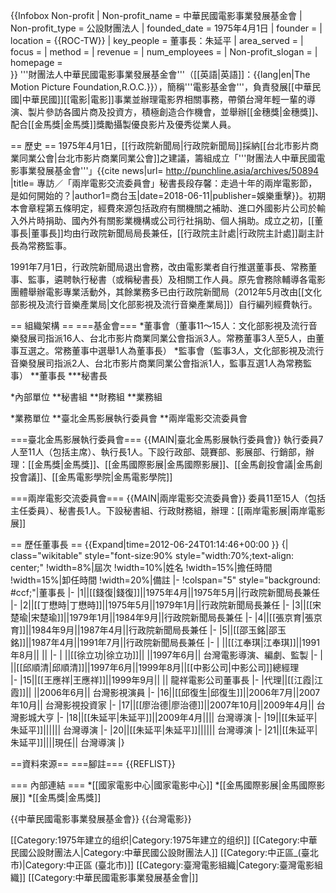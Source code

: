{{Infobox Non-profit
| Non-profit_name = 中華民國電影事業發展基金會
| Non-profit_type = 公設財團法人
| founded_date = 1975年4月1日
| founder = 
| location = {{ROC-TW}}
| key_people = 董事長：朱延平
| area_served = 
| focus = 
| method = 
| revenue = 
| num_employees = 
| Non-profit_slogan = 
| homepage =  
}}
'''財團法人中華民國電影事業發展基金會'''（[[英語|英語]]：{{lang|en|The Motion Picture Foundation,R.O.C.}}），簡稱'''電影基金會'''，負責發展[[中華民國|中華民國]][[電影|電影]]事業並辦理電影界相關事務，帶領台灣年輕一輩的導演、製片參訪各國片商及投資方，積極創造合作機會，並舉辦[[金穗獎|金穗獎]]、配合[[金馬獎|金馬獎]]獎勵攝製優良影片及優秀從業人員。

== 歷史 ==
1975年4月1日，[[行政院新聞局|行政院新聞局]]採納[[台北市影片商業同業公會|台北市影片商業同業公會]]之建議，籌組成立「'''財團法人中華民國電影事業發展基金會'''」<ref>{{cite news|url= http://punchline.asia/archives/50894 |title= 專訪／「兩岸電影交流委員會」秘書長段存馨：走過十年的兩岸電影節，是如何開始的？|author1=商台玉|date=2018-06-11|publisher=娛樂重擊}}</ref>。初期本會章程第五條明定，經費來源包括政府有關機關之補助、進口外國影片公司於輸入外片時捐助、國內外有關影業機構或公司行社捐助、個人捐助。成立之初，[[董事長|董事長]]均由行政院新聞局局長兼任，[[行政院主計處|行政院主計處]]副主計長為常務監事。

1991年7月1日，行政院新聞局退出會務，改由電影業者自行推選董事長、常務董事、監事，遴聘執行秘書（或稱秘書長）及相關工作人員。原先會務除輔導各電影團體舉辦電影專業活動外，其餘業務多已由行政院新聞局（2012年5月改由[[文化部影視及流行音樂產業局|文化部影視及流行音樂產業局]]）自行編列經費執行。

== 組織架構 ==
===基金會===
*董事會（董事11～15人：文化部影視及流行音樂發展司指派16人、台北市影片商業同業公會指派3人。常務董事3人至5人，由董事互選之。常務董事中選舉1人為董事長）
*監事會（監事3人，文化部影視及流行音樂發展司指派2人、台北市影片商業同業公會指派1人，監事互選1人為常務監事）
**董事長
***秘書長

*內部單位
**秘書組
**財務組
**業務組

*業務單位
**臺北金馬影展執行委員會
**兩岸電影交流委員會

===臺北金馬影展執行委員會===
{{MAIN|臺北金馬影展執行委員會}}
執行委員7人至11人（包括主席）、執行長1人。下設行政部、競賽部、影展部、行銷部，辦理：[[金馬獎|金馬獎]]、[[金馬國際影展|金馬國際影展]]、[[金馬創投會議|金馬創投會議]]、[[金馬電影學院|金馬電影學院]]

===兩岸電影交流委員會===
{{MAIN|兩岸電影交流委員會}}
委員11至15人（包括主任委員）、秘書長1人。下設秘書組、行政財務組，辦理：[[兩岸電影展|兩岸電影展]]

== 歷任董事長 ==
{{Expand|time=2012-06-24T01:14:46+00:00 }}
{| class="wikitable" style="font-size:90%  style="width:70%;text-align: center;"
!width=8%|屆次
!width=10%|姓名
!width=15%|擔任時間
!width=15%|卸任時間
!width=20%|備註
|-
!colspan="5" style="background: #ccf;"|董事長
|-
|1||[[錢復|錢復]]||1975年4月||1975年5月||行政院新聞局長兼任
|-
|2||[[丁懋時|丁懋時]]||1975年5月||1979年1月||行政院新聞局長兼任
|-
|3||[[宋楚瑜|宋楚瑜]]||1979年1月||1984年9月||行政院新聞局長兼任
|-
|4||[[張京育|張京育]]||1984年9月||1987年4月||行政院新聞局長兼任
|-
|5||[[邵玉銘|邵玉銘]]||1987年4月||1991年7月||行政院新聞局長兼任
|-
| ||[[江奉琪|江奉琪]]||1991年8月|| || 
|-
| ||[[徐立功|徐立功]]|| ||1997年6月|| 台灣電影導演、編劇、監製
|-
| ||[[邱順清|邱順清]]||1997年6月||1999年8月||[[中影公司|中影公司]]總經理  
|-
|15||[[王應祥|王應祥]]||1999年9月|| || 龍祥電影公司董事長
|-
|代理||[[江霞|江霞]]|| ||2006年6月|| 台灣影視演員
|-
|16||[[邱復生|邱復生]]||2006年7月||2007年10月|| 台灣影視投資家
|-
|17||[[廖治德|廖治德]]||2007年10月||2009年4月|| 台灣影城大亨
|-
|18||[[朱延平|朱延平]]||2009年4月|||| 台灣導演
|-
|19||[[朱延平|朱延平]]|||||| 台灣導演
|-
|20||[[朱延平|朱延平]]|||||| 台灣導演
|-
|21||[[朱延平|朱延平]]||||現任|| 台灣導演
|}

==資料來源==
===腳註===
{{REFLIST}}

=== 內部連結 ===
*[[國家電影中心|國家電影中心]]
*[[金馬國際影展|金馬國際影展]]
*[[金馬獎|金馬獎]]

{{中華民國電影事業發展基金會}}
{{台灣電影}}

[[Category:1975年建立的组织|Category:1975年建立的组织]]
[[Category:中華民國公設財團法人|Category:中華民國公設財團法人]]
[[Category:中正區_(臺北市)|Category:中正區 (臺北市)]]
[[Category:臺灣電影組織|Category:臺灣電影組織]]
[[Category:中華民國電影事業發展基金會|]]